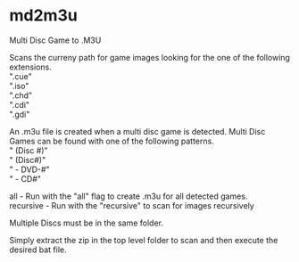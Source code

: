 # md2m3u
Multi Disc Game to .M3U

Scans the curreny path for game images looking for the one of the following extensions.<br />
".cue"<br />
".iso"<br />
".chd"<br />
".cdi"<br />
".gdi"<br />

An .m3u file is created when a multi disc game is detected.  Multi Disc Games can be found with one of the following patterns.<br />
" (Disc #)"<br />
" (Disc#)"<br />
" - DVD-#"<br />
" - CD#"<br />

all - Run with the "all" flag to create .m3u for all detected games.<br />
recursive - Run with the "recursive" to scan for images recursively<br />

Multiple Discs must be in the same folder.<br />

Simply extract the zip in the top level folder to scan and then execute the desired bat file.<br />
